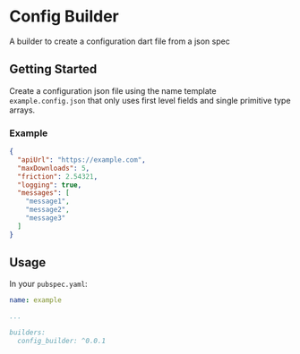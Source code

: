 # Config Builder

A builder to create a configuration dart file from a json spec

## Getting Started

Create a configuration json file using the name template `example.config.json` that only
uses first level fields and single primitive type arrays.

### Example

```json
{
  "apiUrl": "https://example.com",
  "maxDownloads": 5,
  "friction": 2.54321,
  "logging": true,
  "messages": [
    "message1", 
    "message2", 
    "message3"
  ]
}
```

## Usage

In your `pubspec.yaml`:

```yaml
name: example

...

builders:
  config_builder: ^0.0.1
```
